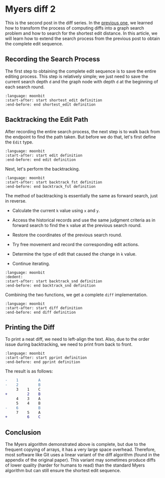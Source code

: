 # Myers diff 2

This is the second post in the diff series. In the [previous one](https://www.moonbitlang.com/docs/examples/myers-diff), we learned how to transform the process of computing diffs into a graph search problem and how to search for the shortest edit distance. In this article, we will learn how to extend the search process from the previous post to obtain the complete edit sequence.

## Recording the Search Process

The first step to obtaining the complete edit sequence is to save the entire editing process. This step is relatively simple; we just need to save the current search depth `d` and the graph node with depth `d` at the beginning of each search round.

```{literalinclude} /sources/diff/src/part2/diff.mbt
:language: moonbit
:start-after: start shortest_edit definition
:end-before: end shortest_edit definition
```

## Backtracking the Edit Path

After recording the entire search process, the next step is to walk back from the endpoint to find the path taken. But before we do that, let's first define the `Edit` type.

```{literalinclude} /sources/diff/src/part2/edit.mbt
:language: moonbit
:start-after: start edit definition
:end-before: end edit definition
```

Next, let's perform the backtracking.

```{literalinclude} /sources/diff/src/part2/diff.mbt
:language: moonbit
:start-after: start backtrack_fst definition
:end-before: end backtrack_fst definition
```

The method of backtracking is essentially the same as forward search, just in reverse.

- Calculate the current `k` value using `x` and `y`.

- Access the historical records and use the same judgment criteria as in forward search to find the `k` value at the previous search round.

- Restore the coordinates of the previous search round.

- Try free movement and record the corresponding edit actions.

- Determine the type of edit that caused the change in `k` value.

- Continue iterating.

```{literalinclude} /sources/diff/src/part2/diff.mbt
:language: moonbit
:dedent:
:start-after: start backtrack_snd definition
:end-before: end backtrack_snd definition
```

Combining the two functions, we get a complete `diff` implementation.

```{literalinclude} /sources/diff/src/part2/diff.mbt
:language: moonbit
:start-after: start diff definition
:end-before: end diff definition
```

## Printing the Diff

To print a neat diff, we need to left-align the text. Also, due to the order issue during backtracking, we need to print from back to front.

```{literalinclude} /sources/diff/src/part2/edit.mbt
:language: moonbit
:start-after: start pprint definition
:end-before: end pprint definition
```

The result is as follows:

```diff
-    1         A
-    2         B
     3    1    C
+         2    B
     4    3    A
     5    4    B
-    6         B
     7    5    A
+         6    C
```

## Conclusion

The Myers algorithm demonstrated above is complete, but due to the frequent copying of arrays, it has a very large space overhead. Therefore, most software like Git uses a linear variant of the diff algorithm (found in the appendix of the original paper). This variant may sometimes produce diffs of lower quality (harder for humans to read) than the standard Myers algorithm but can still ensure the shortest edit sequence.

